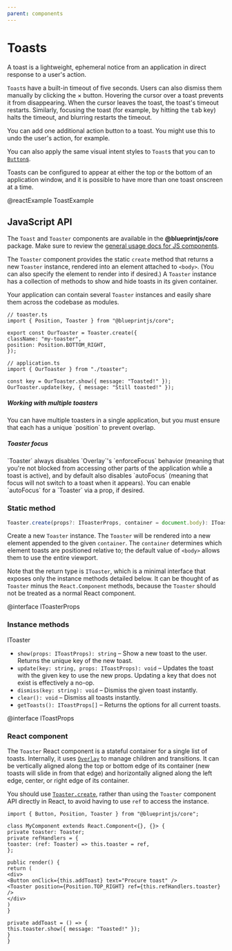 ```yaml
---
parent: components
---
```


# Toasts

A toast is a lightweight, ephemeral notice from an application in direct response to a user's action.

`Toast`s have a built-in timeout of five seconds. Users can also dismiss them manually by clicking the &times; button.
Hovering the cursor over a toast prevents it from disappearing. When the cursor leaves the toast, the toast's timeout restarts.
Similarly, focusing the toast (for example, by hitting the <kbd class="pt-key">tab</kbd> key) halts the timeout, and
blurring restarts the timeout.

You can add one additional action button to a toast. You might use this to undo the user's action, for example.

You can also apply the same visual intent styles to `Toast`s that you can to [`Button`s](components.button.css).

Toasts can be configured to appear at either the top or the bottom of an application window, and it is possible to
have more than one toast onscreen at a time.

@reactExample ToastExample

## JavaScript API

The `Toast` and `Toaster` components are available in the __@blueprintjs/core__ package.
Make sure to review the [general usage docs for JS components](#components.usage).

The `Toaster` component provides the static `create` method that returns a new `Toaster` instance, rendered into an
element attached to `<body>`. (You can also specify the element to render into if desired.) A `Toaster` instance
has a collection of methods to show and hide toasts in its given container.

Your application can contain several `Toaster` instances and easily share them across the codebase as modules.

```
// toaster.ts
import { Position, Toaster } from "@blueprintjs/core";

export const OurToaster = Toaster.create({
className: "my-toaster",
position: Position.BOTTOM_RIGHT,
});
```

```
// application.ts
import { OurToaster } from "./toaster";

const key = OurToaster.show({ message: "Toasted!" });
OurToaster.update(key, { message: "Still toasted!" });
```

<div class="pt-callout pt-intent-primary pt-icon-info-sign">
<h5>Working with multiple toasters</h5>
You can have multiple toasters in a single application, but you must ensure that each has a unique
`position` to prevent overlap.
</div>

<div class="pt-callout pt-intent-primary pt-icon-info-sign">
<h5>Toaster focus</h5>
`Toaster` always disables `Overlay`'s `enforceFocus` behavior (meaning that you're not blocked
from accessing other parts of the application while a toast is active), and by default also
disables `autoFocus` (meaning that focus will not switch to a toast when it appears). You can
enable `autoFocus` for a `Toaster` via a prop, if desired.
</div>

### Static method

```ts
Toaster.create(props?: IToasterProps, container = document.body): IToaster
```

Create a new `Toaster` instance. The `Toaster` will be rendered into a new element appended to the
given `container`. The `container` determines which element toasts are positioned relative to; the
default value of `<body>` allows them to use the entire viewport.

Note that the return type is `IToaster`, which is a minimal interface that exposes only the instance
methods detailed below. It can be thought of as `Toaster` minus the `React.Component` methods,
because the `Toaster` should not be treated as a normal React component.

@interface IToasterProps

### Instance methods

<div class="docs-interface-name">IToaster</div>

- `show(props: IToastProps): string` &ndash; Show a new toast to the user.
Returns the unique key of the new toast.
- `update(key: string, props: IToastProps): void` &ndash;
Updates the toast with the given key to use the new props.
Updating a key that does not exist is effectively a no-op.
- `dismiss(key: string): void` &ndash; Dismiss the given toast instantly.
- `clear(): void` &ndash; Dismiss all toasts instantly.
- `getToasts(): IToastProps[]` &ndash; Returns the options for all current toasts.

@interface IToastProps

### React component

The `Toaster` React component is a stateful container for a single list of toasts. Internally, it
uses [`Overlay`](#components.overlay) to manage children and transitions. It can be vertically
aligned along the top or bottom edge of its container (new toasts will slide in from that edge) and
horizontally aligned along the left edge, center, or right edge of its container.

You should use [`Toaster.create`](#components.toaster.js.create), rather than using the `Toaster`
component API directly in React, to avoid having to use `ref` to access the instance.

```
import { Button, Position, Toaster } from "@blueprintjs/core";

class MyComponent extends React.Component<{}, {}> {
private toaster: Toaster;
private refHandlers = {
toaster: (ref: Toaster) => this.toaster = ref,
};

public render() {
return (
<div>
<Button onClick={this.addToast} text="Procure toast" />
<Toaster position={Position.TOP_RIGHT} ref={this.refHandlers.toaster} />
</div>
)
}

private addToast = () => {
this.toaster.show({ message: "Toasted!" });
}
}
```
